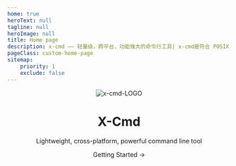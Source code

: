 ```yaml
---
home: true
heroText: null
tagline: null
heroImage: null
title: Home page
description: x-cmd —— 轻量级，跨平台，功能强大的命令行工具| x-cmd是符合 POSIX Shell标准 编写的命令行工具，一键开启终端命令行主题，和命令行补全等
pageClass: custom-home-page
sitemap:
    priority: 1
    exclude: false
---
```

<header class="hero">
    <img src="/images/logo.png" alt="x-cmd-LOGO" class="medium-zoom-image">
    <div class="page-description">
        <h1 id="main-title">X-Cmd</h1>
        <p class="description"> Lightweight, cross-platform, powerful command line tool</p>
        <RouterLink class="nav-link action-button primary" to="/en/guide/">Getting Started →</RouterLink>
    </div>
</header>
<HomePage />